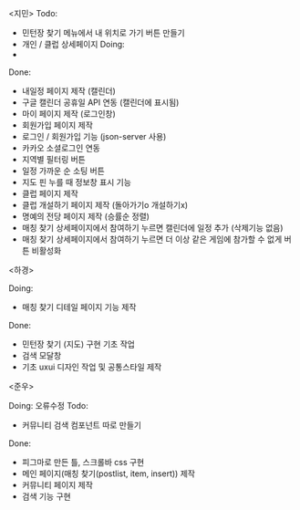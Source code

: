<지민>
Todo:
 - 민턴장 찾기 메뉴에서 내 위치로 가기 버튼 만들기
 - 개인 / 클럽 상세페이지
Doing:
 - 
Done:
 - 내일정 페이지 제작 (캘린더)
 - 구글 캘린더 공휴일 API 연동 (캘린더에 표시됨)
 - 마이 페이지 제작 (로그인창)
 - 회원가입 페이지 제작
 - 로그인 / 회원가입 기능 (json-server 사용)
 - 카카오 소셜로그인 연동
 - 지역별 필터링 버튼
 - 일정 가까운 순 소팅 버튼
 - 지도 핀 누를 때 정보창 표시 기능
 - 클럽 페이지 제작
 - 클럽 개설하기 페이지 제작 (돌아가기o 개설하기x)
 - 명예의 전당 페이지 제작 (승률순 정렬)
 - 매칭 찾기 상세페이지에서 참여하기 누르면 캘린더에 일정 추가 (삭제기능 없음)
 - 매칭 찾기 상세페이지에서 참여하기 누르면 더 이상 같은 게임에 참가할 수 없게 버튼 비활성화


<하경>

Doing:
- 매칭 찾기 디테일 페이지 기능 제작

Done:
- 민턴장 찾기 (지도) 구현 기초 작업
- 검색 모달창  
- 기초 uxui 디자인 작업 및 공통스타일 제작 

<준우>

Doing: 오류수정
Todo:
- 커뮤니티 검색 컴포넌트 따로 만들기

Done:
- 피그마로 만든 틀, 스크롤바 css 구현
- 메인 페이지(매칭 찾기(postlist, item, insert)) 제작
- 커뮤니티 페이지 제작
- 검색 기능 구현